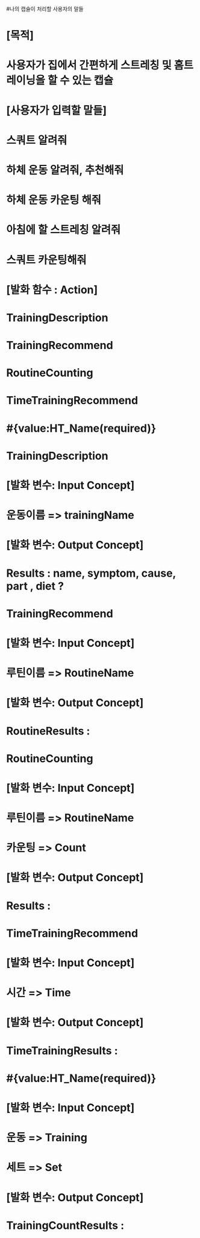 #나의 캡슐이 처리할 사용자의 말들
# [목적]
# 사용자가 집에서 간편하게 스트레칭 및 홈트레이닝을 할 수 있는 캡슐

# [사용자가 입력할 말들]
# 스쿼트 알려줘
# 하체 운동 알려줘, 추천해줘
# 하체 운동 카운팅 해줘
# 아침에 할 스트레칭 알려줘
# 스쿼트 카운팅해줘

# [발화 함수 : Action]
# TrainingDescription
# TrainingRecommend
# RoutineCounting
# TimeTrainingRecommend
# #{value:HT_Name(required)}


# TrainingDescription
# [발화 변수: Input Concept]
# 운동이름 => trainingName

# [발화 변수: Output Concept]
# Results : name, symptom, cause, part , diet ?


# TrainingRecommend
# [발화 변수: Input Concept]
# 루틴이름 => RoutineName

# [발화 변수: Output Concept]
# RoutineResults : 


# RoutineCounting
# [발화 변수: Input Concept]
# 루틴이름 => RoutineName
# 카운팅 => Count

# [발화 변수: Output Concept]
# Results : 


# TimeTrainingRecommend
# [발화 변수: Input Concept]
# 시간 => Time

# [발화 변수: Output Concept]
# TimeTrainingResults :


# #{value:HT_Name(required)}
# [발화 변수: Input Concept]
# 운동 => Training
# 세트 => Set

# [발화 변수: Output Concept]
# TrainingCountResults : 